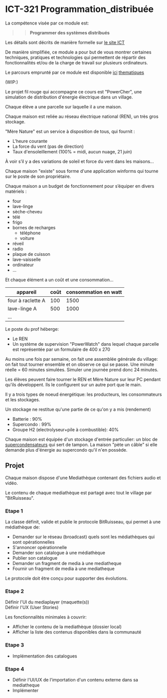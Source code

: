 # ICT-321 Programmation_distribuée

La compétence visée par ce module est: 
>>**Programmer des systèmes distribués**

Les détails sont décrits de manière formelle sur [le site ICT](https://www.modulbaukasten.ch/module/321/1/fr-FR?title=Programmer-des-syst%C3%A8mes-distribu%C3%A9s)

De manière simplifiée, ce module a pour but de vous montrer certaines techniques, pratiques et technologies qui permettent de répartir des fonctionnalités et/ou de la charge de travail sur plusieurs ordinateurs.

Le parcours emprunté par ce module est disponible [ici](https://roadmap.sh/r/embed?id=66ea73d4f34c8868ec042b2c)
[thematiques](thematiques)

(WIP:)

Le projet fil rouge qui accompagne ce cours est "PowerCher", une simulation de distribution d'énergie électrique dans un village.

Chaque élève a une parcelle sur laquelle il a une maison.

Chaque maison est reliée au réseau électrique national (REN), un très gros stockage.

"Mère Nature" est un service à disposition de tous, qui fournit :
- L'heure courante
- La force du vent (pas de direction)
- Taux d'ensoleillement (100% = midi, aucun nuage, 21 juin)

À voir s’il y a des variations de soleil et force du vent dans les maisons...

Chaque maison "existe" sous forme d'une application winforms qui tourne sur le poste de son propriétaire.

Chaque maison a un budget de fonctionnement pour s’équiper en divers matériels :
- four
- lave-linge
- sèche-cheveu
- télé
- frigo
- bornes de recharges
  - téléphone
  - voiture
- réveil
- radio
- plaque de cuisson
- lave-vaisselle
- ordinateur
- ...

Et chaque élément a un coût et une consommation...

| appareil          | coût | consommation en watt |
|-------------------|------|----------------------|
| four à raclette A | 100  | 1500                 |
| lave-linge     A  | 500  | 1000                 |
| ...               |      |                      |


Le poste du prof héberge:

- Le REN
- Un système de supervision "PowerWatch" dans lequel chaque parcelle est représentée par un formulaire de 400 x 270

Au moins une fois par semaine, on fait une assemblée générale du village: on fait tout tourner ensemble et on observe ce qui se passe. Une minute réelle = 60 minutes simulées. Simuler une journée prend donc 24 minutes.

Les élèves peuvent faire tourner le REN et Mère Nature sur leur PC pendant qu'ils développent. Ils le configurent sur un autre port que le main.

Il y a trois types de noeud énergétique: les producteurs, les consommateurs et les stockages.

Un stockage ne restitue qu'une partie de ce qu'on y a mis (rendement)
- Batterie : 90%
- Supercondo : 99%
- Groupe H2 (electrolyseur+pile à combustible): 40%

Chaque maison est équipée d'un stockage d'entrée particulier: un bloc de [supercondensateurs](https://fr.wikipedia.org/wiki/Supercondensateur#:~:text=Un%20supercondensateur%20est%20un%20condensateur,et%20les%20condensateurs%20%C3%A9lectrolytiques%20classiques.) qui sert de tampon. La maison "pète un câble" si elle demande plus d'énergie au supercondo qu'il n'en possède.

## Projet

Chaque maison dispose d'une Mediathèque contenant des fichiers audio et vidéo.

Le contenu de chaque mediathèque est partagé avec tout le village par "BitRuisseau".

### Etape 1 
La classe définit, valide et publie le protocole BitRuisseau, qui permet à une médiathèque de:
- Demander sur le réseau (broadcast) quels sont les médiathèques qui sont opérationnelles
- S'annoncer opérationnelle
- Demander son catalogue à une médiathèque
- Publier son catalogue
- Demander un fragment de media à une mediatheque
- Fournir un fragment de media à une mediatheque

Le protocole doit être conçu pour supporter des évolutions.

### Etape 2

Définir l'UI du mediaplayer (maquette(s))  
Définir l'UX (User Stories)

Les fonctionnalités minimales à couvrir:
- Afficher le contenu de la mediathèque (dossier local)
- Afficher la liste des contenus disponibles dans la communauté

### Etape 3 

- Implémentation des catalogues

### Etape 4

- Définir l'UI/UX de l'importation d'un contenu externe dans sa mediatheque
- Implémenter


